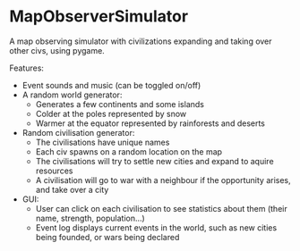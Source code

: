 # MapObserverSimulator
A map observing simulator with civilizations expanding and taking over other civs, using pygame.

Features:
- Event sounds and music (can be toggled on/off)
- A random world generator:
  - Generates a few continents and some islands
  - Colder at the poles represented by snow
  - Warmer at the equator represented by rainforests and deserts
- Random civilisation generator:
  - The civilisations have unique names 
  - Each civ spawns on a random location on the map
  - The civilisations will try to settle new cities and expand to aquire resources
  - A civilisation will go to war with a neighbour if the opportunity arises, and take over a city
- GUI:
  - User can click on each civilisation to see statistics about them (their name, strength, population...)
  - Event log displays current events in the world, such as new cities being founded, or wars being declared
